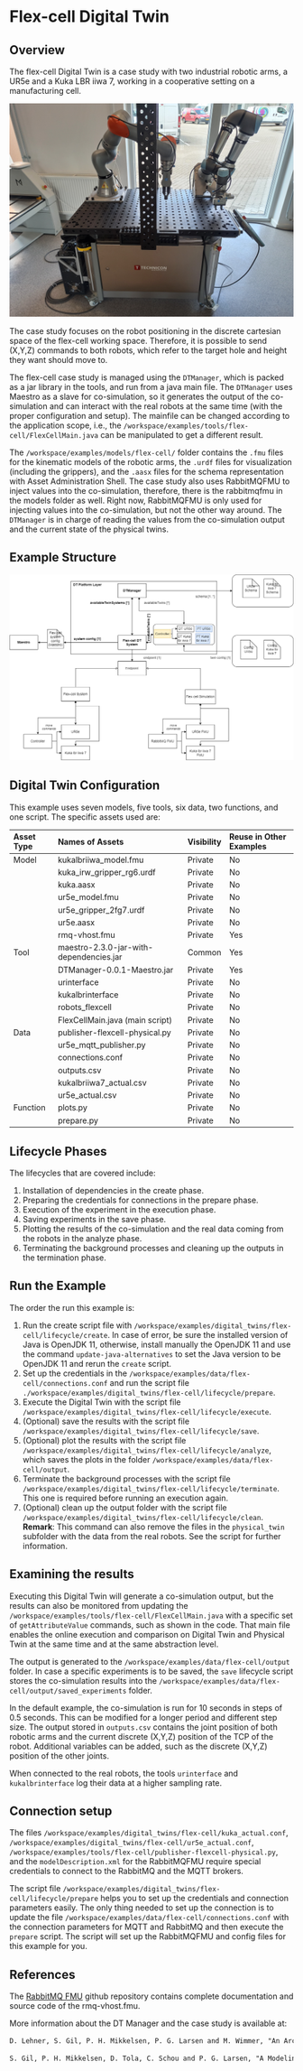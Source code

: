 # Flex-cell Digital Twin
## Overview
The flex-cell Digital Twin is a case study with two industrial robotic arms, a UR5e and a Kuka LBR iiwa 7, working in a cooperative setting on a manufacturing cell.

![Flex-cell Physical Setup](flex-cell_github.jpg)

The case study focuses on the robot positioning in the discrete cartesian space of the flex-cell working space.
Therefore, it is possible to send (X,Y,Z) commands to both robots, which refer to the target hole and height they want should move to.

The flex-cell case study is managed using the ```DTManager```, which is packed as a jar library in the tools, and run from a java main file.
The ```DTManager``` uses Maestro as a slave for co-simulation, so it generates the output of the co-simulation and can interact with the real robots at the same time (with the proper configuration and setup).
The mainfile can be changed according to the application scope, i.e., the ```/workspace/examples/tools/flex-cell/FlexCellMain.java``` can be manipulated to get a different result.

The ```/workspace/examples/models/flex-cell/``` folder contains the ```.fmu``` files for the kinematic models of the robotic arms, the ```.urdf``` files for visualization (including the grippers), and the ```.aasx``` files for the schema representation with Asset Administration Shell.
The case study also uses RabbitMQFMU to inject values into the co-simulation, therefore, there is the rabbitmqfmu in the models folder as well.
Right now, RabbitMQFMU is only used for injecting values into the co-simulation, but not the other way around.
The ```DTManager``` is in charge of reading the values from the co-simulation output and the current state of the physical twins.

## Example Structure
![Flex-cell system architecture with the DT Manager](flexcellRepresentation_GitHub.png)

## Digital Twin Configuration
This example uses seven models, five tools, six data, two functions, and one script. The specific assets used are:

| Asset Type | Names of Assets | Visibility | Reuse in Other Examples |
|:---|:---|:---|:---|
| Model | kukalbriiwa_model.fmu | Private | No |
|  | kuka_irw_gripper_rg6.urdf | Private | No |
|  | kuka.aasx | Private | No |
|  | ur5e_model.fmu | Private | No |
|  | ur5e_gripper_2fg7.urdf | Private | No |
|  | ur5e.aasx | Private | No |
|  | rmq-vhost.fmu | Private | Yes |
| Tool | maestro-2.3.0-jar-with-dependencies.jar | Common | Yes |
|  | DTManager-0.0.1-Maestro.jar | Private | Yes |
|  | urinterface | Private | No |
|  | kukalbrinterface | Private | No |
|  | robots_flexcell | Private | No |
|  | FlexCellMain.java (main script) | Private | No |
| Data | publisher-flexcell-physical.py | Private | No |
|  | ur5e_mqtt_publisher.py | Private | No |
|  | connections.conf | Private | No |
|  | outputs.csv | Private | No |
|  | kukalbriiwa7_actual.csv | Private | No |
|  | ur5e_actual.csv | Private | No |
| Function | plots.py | Private | No |
|  | prepare.py | Private | No |

## Lifecycle Phases
The lifecycles that are covered include:
1. Installation of dependencies in the create phase.
2. Preparing the credentials for connections in the prepare phase.
3. Execution of the experiment in the execution phase.
4. Saving experiments in the save phase.
5. Plotting the results of the co-simulation and the real data coming from the robots in the analyze phase.
6. Terminating the background processes and cleaning up the outputs in the termination phase.

## Run the Example
The order the run this example is:
1. Run the create script file with ```/workspace/examples/digital_twins/flex-cell/lifecycle/create```. In case of error, be sure the installed version of Java is OpenJDK 11, otherwise, install manually the OpenJDK 11 and use the command ```update-java-alternatives``` to set the Java version to be OpenJDK 11 and rerun the ```create``` script.
2. Set up the credentials in the ```/workspace/examples/data/flex-cell/connections.conf``` and run the script file ```./workspace/examples/digital_twins/flex-cell/lifecycle/prepare```.
3. Execute the Digital Twin with the script file ```/workspace/examples/digital_twins/flex-cell/lifecycle/execute```.
4. (Optional) save the results with the script file ```/workspace/examples/digital_twins/flex-cell/lifecycle/save```.
5. (Optional) plot the results with the script file ```/workspace/examples/digital_twins/flex-cell/lifecycle/analyze```, which saves the plots in the folder ```/workspace/examples/data/flex-cell/output```.
6. Terminate the background processes with the script file ```/workspace/examples/digital_twins/flex-cell/lifecycle/terminate```. This one is required before running an execution again.
7. (Optional) clean up the output folder with the script file ```/workspace/examples/digital_twins/flex-cell/lifecycle/clean```. **Remark**: This command can also remove the files in the ```physical_twin``` subfolder with the data from the real robots. See the script for further information.

## Examining the results
Executing this Digital Twin will generate a co-simulation output, but the results can also be monitored from updating the ```/workspace/examples/tools/flex-cell/FlexCellMain.java``` with a specific set of ```getAttributeValue``` commands, such as shown in the code.
That main file enables the online execution and comparison on Digital Twin and Physical Twin at the same time and at the same abstraction level.

The output is generated to the ```/workspace/examples/data/flex-cell/output``` folder.
In case a specific experiments is to be saved, the ```save``` lifecycle script stores the co-simulation results into the ```/workspace/examples/data/flex-cell/output/saved_experiments``` folder.

In the default example, the co-simulation is run for 10 seconds in steps of 0.5 seconds.
This can be modified for a longer period and different step size.
The output stored in ```outputs.csv``` contains the joint position of both robotic arms and the current discrete (X,Y,Z) position of the TCP of the robot.
Additional variables can be added, such as the discrete (X,Y,Z) position of the other joints.

When connected to the real robots, the tools ```urinterface``` and ```kukalbrinterface``` log their data at a higher sampling rate.


## Connection setup
The files ```/workspace/examples/digital_twins/flex-cell/kuka_actual.conf```, ```/workspace/examples/digital_twins/flex-cell/ur5e_actual.conf```, ```/workspace/examples/tools/flex-cell/publisher-flexcell-physical.py```, and the ```modelDescription.xml``` for the RabbitMQFMU require special credentials to connect to the RabbitMQ and the MQTT brokers.

The script file  ```/workspace/examples/digital_twins/flex-cell/lifecycle/prepare``` helps you to set up the credentials and connection parameters easily.
The only thing needed to set up the connection is to update the file ```/workspace/examples/data/flex-cell/connections.conf``` with the connection parameters for MQTT and RabbitMQ and then execute the ```prepare``` script.
The script will set up the RabbitMQFMU and config files for this example for you.

## References

The [RabbitMQ FMU](https://github.com/INTO-CPS-Association/fmu-rabbitmq)
github repository contains complete documentation and source code of
the rmq-vhost.fmu.

More information about the DT Manager and the case study is available at:

```txt
D. Lehner, S. Gil, P. H. Mikkelsen, P. G. Larsen and M. Wimmer, "An Architectural Extension for Digital Twin Platforms to Leverage Behavioral Models," 2023 IEEE 19th International Conference on Automation Science and Engineering (CASE), Auckland, New Zealand, 2023, pp. 1-8, doi: 10.1109/CASE56687.2023.10260417.
```
```txt
S. Gil, P. H. Mikkelsen, D. Tola, C. Schou and P. G. Larsen, "A Modeling Approach for Composed Digital Twins in Cooperative Systems," 2023 IEEE 28th International Conference on Emerging Technologies and Factory Automation (ETFA), Sinaia, Romania, 2023, pp. 1-8, doi: 10.1109/ETFA54631.2023.10275601.
```